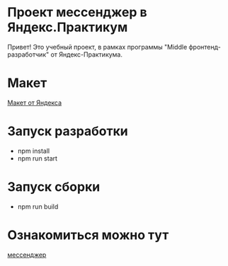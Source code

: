 # Проект мессенджер в Яндекс.Практикум

Привет! Это учебный проект, в рамках программы "Middle фронтенд-разработчик" от Яндекс-Практикума.

# Макет

[Макет от Яндекса](https://www.figma.com/design/jF5fFFzgGOxQeB4CmKWTiE/Chat_external_link?node-id=0-1&t=9GEzBjz7bi95tzx0-0)

# Запуск разработки

- npm install
- npm run start

# Запуск сборки

- npm run build

# Ознакомиться можно тут

[мессенджер](https://celebrated-cascaron-355400.netlify.app/)
